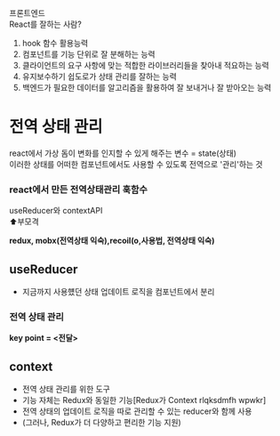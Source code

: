 프론트엔드   
React를 잘하는 사람?

1. hook 함수 활용능력
2. 컴포넌트를 기능 단위로 잘 분해하는 능력
3. 클라이언트의 요구 사항에 맞는 적합한 라이브러리들을 찾아내 적요하는 능력
4. 유지보수하기 쉽도로가 상태 관리를 잘하는 능력
5. 백엔드가 필요한 데이터를 알고리즘을 활용하여 잘 보내거나 잘 받아오는 능력

# 전역 상태 관리
react에서 가상 돔이 변화를 인지할 수 있게 해주는 변수  = state(상태)   
이러한 상태를 어떠한 컴포넌트에서도 사용할 수 있도록 전역으로 '관리'하는 것

### react에서 만든 전역상태관리 훅함수
useReducer와 contextAPI   
⬆️부모격

**redux, mobx(전역상태 익숙),recoil(o,사용법, 전역상태 익숙)**

## useReducer
- 지금까지 사용헀던 상태 업데이트 로직을 컴포넌트에서 분리

### 전역 상태 관리
**key point = <전달>**

## context
- 전역 상태 관리를 위한 도구
- 기능 자체는 Redux와 동일한 기능[Redux가 Context rlqksdmfh wpwkr]
- 전역 상태의 업데이트 로직을 따로 관리할 수 있는 reducer와 함께 사용
- (그러나, Redux가 더 다양하고 편리한 기능 지원)







